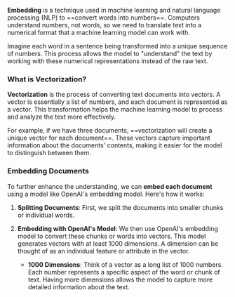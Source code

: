 **Embedding** is a technique used in machine learning and natural language processing (NLP) to ==convert words into numbers==. Computers understand numbers, not words, so we need to translate text into a numerical format that a machine learning model can work with.

Imagine each word in a sentence being transformed into a unique sequence of numbers. This process allows the model to "understand" the text by working with these numerical representations instead of the raw text.

### What is Vectorization?

**Vectorization** is the process of converting text documents into vectors. A vector is essentially a list of numbers, and each document is represented as a vector. This transformation helps the machine learning model to process and analyze the text more effectively.

For example, if we have three documents, ==vectorization will create a unique vector for each document==. These vectors capture important information about the documents' contents, making it easier for the model to distinguish between them.

### Embedding Documents

To further enhance the understanding, we can **embed each document** using a model like OpenAI's embedding model. Here's how it works:

1. **Splitting Documents**: First, we split the documents into smaller chunks or individual words.
    
2. **Embedding with OpenAI's Model**: We then use OpenAI's embedding model to convert these chunks or words into vectors. This model generates vectors with at least 1000 dimensions. A dimension can be thought of as an individual feature or attribute in the vector.
    
    - **1000 Dimensions**: Think of a vector as a long list of 1000 numbers. Each number represents a specific aspect of the word or chunk of text. Having more dimensions allows the model to capture more detailed information about the text. 